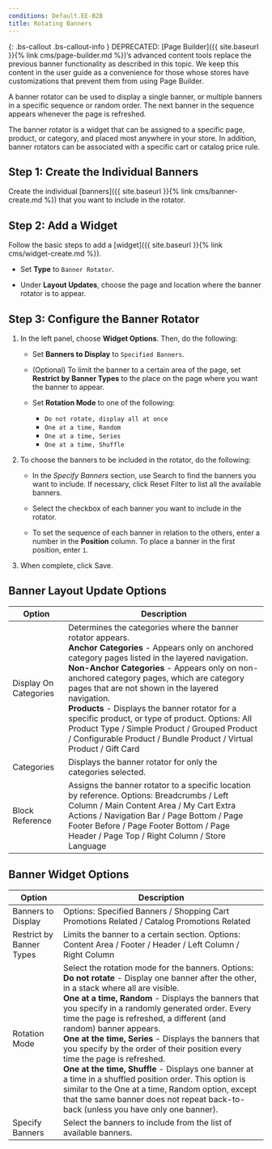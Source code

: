 ```yaml
---
conditions: Default.EE-B2B
title: Rotating Banners
---
```


{: .bs-callout .bs-callout-info }
DEPRECATED: [Page Builder]({{ site.baseurl }}{% link cms/page-builder.md %})’s advanced content tools replace the previous banner functionality as described in this topic. We keep this content in the user guide as a convenience for those whose stores have customizations that prevent them from using Page Builder.

A banner rotator can be used to display a single banner, or multiple banners in a specific sequence or random order. The next banner in the sequence appears whenever the page is refreshed.

The banner rotator is a widget that can be assigned to a specific page, product, or category, and placed most anywhere in your store. In addition, banner rotators can be associated with a specific cart or catalog price rule.

## Step 1: Create the Individual Banners

Create the individual [banners]({{ site.baseurl }}{% link cms/banner-create.md %}) that you want to include in the rotator.

## Step 2: Add a Widget

Follow the basic steps to add a [widget]({{ site.baseurl }}{% link cms/widget-create.md %}).

- Set **Type** to `Banner Rotator`.

- Under **Layout Updates**, choose the page and location where the banner rotator is to appear.

## Step 3: Configure the Banner Rotator

1. In the left panel, choose **Widget Options**. Then, do the following:

   - Set **Banners to Display** to `Specified Banners`.

   - (Optional) To limit the banner to a certain area of the page, set **Restrict by Banner Types** to the place on the page where you want the banner to appear.

   - Set **Rotation Mode** to one of the following:

      - `Do not rotate, display all at once`
      - `One at a time, Random`
      - `One at a time, Series`
      - `One at a time, Shuffle`

2. To choose the banners to be included in the rotator, do the following:

   - In the _Specify Banners_ section, use Search to find the banners you want to include. If necessary, click <span class="btn">Reset Filter</span> to list all the available banners.

   - Select the checkbox of each banner you want to include in the rotator.

   - To set the sequence of each banner in relation to the others, enter a number in the **Position** column. To place a banner in the first position, enter `1`.

3. When complete, click <span class="btn">Save</span>.

## Banner Layout Update Options

|Option|Description|
|--- |--- |
|Display On Categories|Determines the categories where the banner rotator appears. <br/>**Anchor Categories** - Appears only on anchored category pages listed in the layered navigation. <br/>**Non-Anchor Categories** - Appears only on non-anchored category pages, which are category pages that are not shown in the layered navigation. <br/>**Products** - Displays the banner rotator for a specific product, or type of product. Options: All Product Type / Simple Product / Grouped Product / Configurable Product / Bundle Product / Virtual Product / Gift Card|
|Categories|Displays the banner rotator for only the categories selected.|
|Block Reference|Assigns the banner rotator to a specific location by reference. Options: Breadcrumbs / Left Column / Main Content Area / My Cart Extra Actions / Navigation Bar / Page Bottom / Page Footer Before / Page Footer Bottom / Page Header / Page Top / Right Column / Store Language|

## Banner Widget Options

|Option|Description|
|--- |--- |
|Banners to Display|Options: Specified Banners / Shopping Cart Promotions Related / Catalog Promotions Related|
|Restrict by Banner Types|Limits the banner to a certain section. Options: Content Area / Footer / Header / Left Column / Right Column|
|Rotation Mode|Select the rotation mode for the banners. Options: <br/>**Do not rotate** - Display one banner after the other, in a stack where all are visible. <br/>**One at a time, Random** - Displays the banners that you specify in a randomly generated order. Every time the page is refreshed, a different (and random) banner appears. <br/>**One at the time, Series** - Displays the banners that you specify by the order of their position every time the page is refreshed. <br/>**One at the time, Shuffle** - Displays one banner at a time in a shuffled position order. This option is similar to the One at a time, Random option, except that the same banner does not repeat back-to-back (unless you have only one banner).|
|Specify Banners|Select the banners to include from the list of available banners.|
